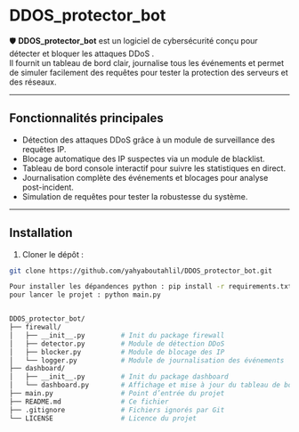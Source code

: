 # DDOS_protector_bot

🛡️ **DDOS_protector_bot** est un logiciel de cybersécurité conçu pour détecter et bloquer les attaques DDoS .  
Il fournit un tableau de bord clair, journalise tous les événements et permet de simuler facilement des requêtes pour tester la protection des serveurs et des réseaux.

---

## Fonctionnalités principales

- Détection des attaques DDoS grâce à un module de surveillance des requêtes IP.  
- Blocage automatique des IP suspectes via un module de blacklist.  
- Tableau de bord console interactif pour suivre les statistiques en direct.  
- Journalisation complète des événements et blocages pour analyse post-incident.  
- Simulation de requêtes pour tester la robustesse du système.

---

## Installation

1. Cloner le dépôt :
```bash
git clone https://github.com/yahyaboutahlil/DDOS_protector_bot.git

Pour installer les dépandences python : pip install -r requirements.txt
pour lancer le projet : python main.py


DDOS_protector_bot/
├── firewall/
│   ├── __init__.py         # Init du package firewall
│   ├── detector.py         # Module de détection DDoS
│   ├── blocker.py          # Module de blocage des IP
│   └── logger.py           # Module de journalisation des événements
├── dashboard/
│   ├── __init__.py         # Init du package dashboard
│   └── dashboard.py        # Affichage et mise à jour du tableau de bord
├── main.py                 # Point d’entrée du projet
├── README.md               # Ce fichier
├── .gitignore              # Fichiers ignorés par Git
└── LICENSE                 # Licence du projet


